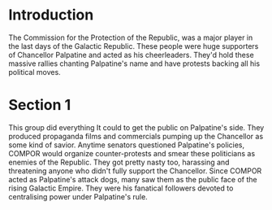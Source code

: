 # Introduction
The Commission for the Protection of the Republic, was a major player in the last days of the Galactic Republic.
These people were huge supporters of Chancellor Palpatine and acted as his cheerleaders.
They'd hold these massive rallies chanting Palpatine's name and have protests backing all his political moves.

# Section 1
This group did everything It could to get the public on Palpatine's side.
They produced propaganda films and commercials pumping up the Chancellor as some kind of savior.
Anytime senators questioned Palpatine's policies, COMPOR would organize counter-protests and smear these politicians as enemies of the Republic.
They got pretty nasty too, harassing and threatening anyone who didn't fully support the Chancellor.
Since COMPOR acted as Palpatine's attack dogs, many saw them as the public face of the rising Galactic Empire.
They were his fanatical followers devoted to centralising power under Palpatine's rule.